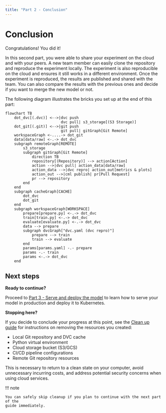 ```yaml
---
title: "Part 2 - Conclusion"
---
```


# Conclusion

Congratulations! You did it!

In this second part, you were able to share your experiment on the cloud and
with your peers. A new team member can easily clone the repository and reproduce
the experiment locally. The experiment is also reproducible on the cloud and
ensures it still works in a different environment. Once the experiment is
reproduced, the results are published and shared with the team. You can also
compare the results with the previous ones and decide if you want to merge the
new model or not.

The following diagram illustrates the bricks you set up at the end of this part:

```mermaid
flowchart TB
    dot_dvc[(.dvc)] <-->|dvc push
                         dvc pull| s3_storage[(S3 Storage)]
    dot_git[(.git)] <-->|git push
                         git pull| gitGraph[Git Remote]
    workspaceGraph <-....-> dot_git
    data[data/raw] <-.-> dot_dvc
    subgraph remoteGraph[REMOTE]
        s3_storage
        subgraph gitGraph[Git Remote]
            direction TB
            repository[(Repository)] --> action[Action]
            action -->|dvc pull| action_data[data/raw]
            action_data -->|dvc repro| action_out[metrics & plots]
            action_out -->|cml publish| pr[Pull Request]
            pr --> repository
        end
    end
    subgraph cacheGraph[CACHE]
        dot_dvc
        dot_git
    end
    subgraph workspaceGraph[WORKSPACE]
        prepare[prepare.py] <-.-> dot_dvc
        train[train.py] <-.-> dot_dvc
        evaluate[evaluate.py] <-.-> dot_dvc
        data --> prepare
        subgraph dvcGraph["dvc.yaml (dvc repro)"]
            prepare --> train
            train --> evaluate
        end
        params[params.yaml] -.- prepare
        params -.- train
        params <-.-> dot_dvc
    end
```

## Next steps

**Ready to continue?**

Proceed to
[Part 3 - Serve and deploy the model](../part-3-serve-and-deploy-the-model/introduction.md)
to learn how to serve your model in production and deploy it to Kubernetes.

**Stopping here?**

If you decide to conclude your progress at this point, see the
[Clean up guide](../clean-up.md) for instructions on removing the resources you
created:

- Local Git repository and DVC cache
- Python virtual environment
- Cloud storage bucket (S3/GCS)
- CI/CD pipeline configurations
- Remote Git repository resources

This is necessary to return to a clean state on your computer, avoid unnecessary
incurring costs, and address potential security concerns when using cloud
services.

!!! note

    You can safely skip cleanup if you plan to continue with the next part of the
    guide immediately.
